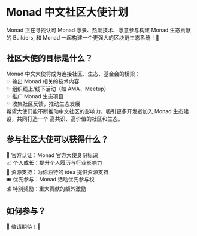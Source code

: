 # Monad 中文社区大使计划

Monad 正在寻找认可 Monad 愿景、热爱技术、愿意参与构建 Monad 生态贡献的 Builders, 和 Monad 一起构建一个更强大的区块链生态系统！🎉

## 社区大使的目标是什么？

Monad 中文大使将成为连接社区、生态、基金会的桥梁：  
 ✨ 输出 Monad 相关的技术内容  
 ✨ 组织线上/线下活动（如 AMA、Meetup）  
 ✨ 推广 Monad 生态项目  
 ✨ 收集社区反馈，推动生态发展   
希望大使们能不断推动中文社区的影响力，吸引更多开发者加入 Monad 生态建设，共同打造一个 高共识、高价值的社区和生态。  

## 参与社区大使可以获得什么？

🏅 官方认证：Monad 官方大使身份标识   
 📈 个人成长：提升个人履历与行业影响力  
 🤝 资源支持：为你独特的 idea 提供资源支持  
 🎟️ 优先参与：Monad 活动优先参与权  
 💰 特别奖励：重大贡献的额外激励  

## 如何参与？

🚧 敬请期待！🚧
